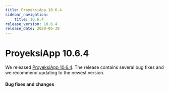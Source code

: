 ```yaml
---
title: ProyeksiApp 10.6.4
sidebar_navigation:
    title: 10.6.4
release_version: 10.6.4
release_date: 2020-06-30
---
```


# ProyeksiApp 10.6.4

We released [ProyeksiApp 10.6.4](https://community.proyeksiapp.com/versions/1443).
The release contains several bug fixes and we recommend updating to the newest version.

<!--more-->
#### Bug fixes and changes

